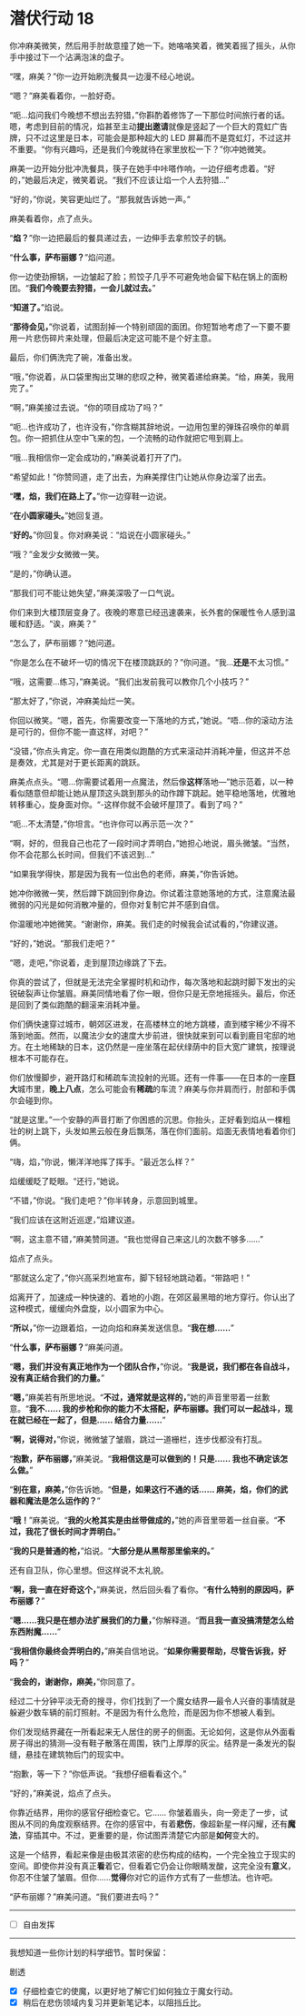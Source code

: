 # 潜伏行动 18

你冲麻美微笑，然后用手肘故意撞了她一下。她咯咯笑着，微笑着摇了摇头，从你手中接过下一个沾满泡沫的盘子。

“嘿，麻美？”你一边开始刷洗餐具一边漫不经心地说。

“嗯？”麻美看着你，一脸好奇。

“呃...焰问我们今晚想不想出去狩猎，”你斟酌着修饰了一下那位时间旅行者的话。嗯，考虑到目前的情况，焰甚至主动**提出邀请**就像是竖起了一个巨大的霓虹广告牌，只不过这里是日本，可能会是那种超大的 LED 屏幕而不是霓虹灯，不过这并不重要。“你有兴趣吗，还是我们今晚就待在家里放松一下？”你冲她微笑。

麻美一边开始分批冲洗餐具，筷子在她手中咔嗒作响，一边仔细考虑着。“好的，”她最后决定，微笑着说。“我们不应该让焰一个人去狩猎...”

“好的，”你说，笑容更灿烂了。“那我就告诉她一声。”

麻美看着你，点了点头。

“**焰？**”你一边把最后的餐具递过去，一边伸手去拿煎饺子的锅。

“**什么事，萨布丽娜？**”焰问道。

你一边使劲擦锅，一边皱起了脸；煎饺子几乎不可避免地会留下粘在锅上的面粉团。“**我们今晚要去狩猎，一会儿就过去。**”

“**知道了。**”焰说。

“**那待会见，**”你说着，试图刮掉一个特别顽固的面团。你短暂地考虑了一下要不要用一片悲伤碎片来处理，但最后决定这可能不是个好主意。

最后，你们俩洗完了碗，准备出发。

“哦，”你说着，从口袋里掏出艾琳的悲叹之种，微笑着递给麻美。“给，麻美，我用完了。”

“啊，”麻美接过去说。“你的项目成功了吗？”

“呃...也许成功了，也许没有，”你含糊其辞地说，一边用包里的弹珠召唤你的单肩包。你一把抓住从空中飞来的包，一个流畅的动作就把它甩到肩上。

“哦...我相信你一定会成功的，”麻美说着打开了门。

“希望如此！”你赞同道，走了出去，为麻美撑住门让她从你身边溜了出去。

“**嘿，焰，我们在路上了。**”你一边穿鞋一边说。

“**在小圆家碰头。**”她回复道。

“**好的。**”你回复。你对麻美说：“焰说在小圆家碰头。”

“哦？”金发少女微微一笑。

“是的，”你确认道。

“那我们可不能让她失望，”麻美深吸了一口气说。

你们来到大楼顶层变身了。夜晚的寒意已经迅速袭来，长外套的保暖性令人感到温暖和舒适。“诶，麻美？”

“怎么了，萨布丽娜？”她问道。

“你是怎么在不破坏一切的情况下在楼顶跳跃的？”你问道。“我...**还是**不太习惯。”

“哦，这需要...练习，”麻美说。“我们出发前我可以教你几个小技巧？”

“那太好了，”你说，冲麻美灿烂一笑。

你回以微笑。“嗯，首先，你需要改变一下落地的方式，”她说。“唔...你的滚动方法是可行的，但你不能一直这样，对吧？”

“没错，”你点头肯定。你一直在用类似跑酷的方式来滚动并消耗冲量，但这并不总是奏效，尤其是对于更长距离的跳跃。

麻美点点头。“嗯...你需要试着用一点魔法，然后像**这样**落地—”她示范着，以一种看似随意但却能让她从屋顶这头跳到那头的动作蹲下跳起。她平稳地落地，优雅地转移重心，旋身面对你。“-这样你就不会破坏屋顶了。看到了吗？”

“呃...不太清楚，”你坦言。“也许你可以再示范一次？”

“啊，好的，但我自己也花了一段时间才弄明白，”她担心地说，眉头微皱。“当然，你不会花那么长时间，但我们不该迟到...”

“如果我学得快，那是因为我有一位出色的老师，麻美，”你告诉她。

她冲你微微一笑，然后蹲下跳回到你身边。你试着注意她落地的方式，注意魔法最微弱的闪光是如何消散冲量的，但你对复制它并不感到自信。

你温暖地冲她微笑。“谢谢你，麻美。我们走的时候我会试试看的，”你建议道。

“好的，”她说。“那我们走吧？”

“嗯，走吧，”你说着，走到屋顶边缘跳了下去。

你真的尝试了，但就是无法完全掌握时机和动作，每次落地和起跳时脚下发出的尖锐破裂声让你皱眉。麻美同情地看了你一眼，但你只是无奈地摇摇头。最后，你还是回到了类似跑酷的翻滚来消耗冲量。

你们俩快速穿过城市，朝郊区进发，在高楼林立的地方跳楼，直到楼宇稀少不得不落到地面。然而，以魔法少女的速度大步前进，很快就来到可以看到鹿目宅邸的地方。在土地稀缺的日本，这仍然是一座坐落在起伏绿荫中的巨大宽广建筑，按理说根本不可能存在。

你们放慢脚步，避开路灯和稀疏车流投射的光斑。还有一件事——在日本的一座**巨大**城市里，**晚上八点**，怎么可能会有**稀疏**的车流？麻美与你并肩而行，肘部和手偶尔会碰到你。

“就是这里。”一个安静的声音打断了你困惑的沉思。你抬头，正好看到焰从一棵粗壮的树上跳下，头发如黑云般在身后飘荡，落在你们面前。焰面无表情地看着你们俩。

“嗨，焰，”你说，懒洋洋地挥了挥手。“最近怎么样？”

焰缓缓眨了眨眼。“还行，”她说。

“不错，”你说。“我们走吧？”你半转身，示意回到城里。

“我们应该在这附近巡逻，”焰建议道。

“啊，这主意不错，”麻美赞同道。“我也觉得自己来这儿的次数不够多……”

焰点了点头。

“那就这么定了，”你兴高采烈地宣布，脚下轻轻地跳动着。“带路吧！”

焰离开了，加速成一种快速的、着地的小跑，在郊区最黑暗的地方穿行。你认出了这种模式，缓缓向外盘旋，以小圆家为中心。

“**所以，**”你一边跟着焰，一边向焰和麻美发送信息。“**我在想……**”

“**什么事，萨布丽娜？**”麻美问道。

“**嗯，我们并没有真正地作为一个团队合作，**”你说。“**我是说，我们都在各自战斗，没有真正结合我们的力量。**”

“**嗯，**”麻美若有所思地说。“**不过，通常就是这样的，**”她的声音里带着一丝歉意。“**我不…… 我的步枪和你的能力不太搭配，萨布丽娜。我们可以一起战斗，现在就已经在一起了，但是…… 结合力量……**”

“**啊，说得对，**”你说，微微皱了皱眉，跳过一道栅栏，连步伐都没有打乱。

“**抱歉，萨布丽娜，**”麻美说。“**我相信这是可以做到的！只是…… 我也不确定该怎么做。**”

“**别在意，麻美，**”你告诉她。“**但是，如果这行不通的话…… 麻美，焰，你们的武器和魔法是怎么运作的？**”

“**哦！**”麻美说。“**我的火枪其实是由丝带做成的，**”她的声音里带着一丝自豪。“**不过，我花了很长时间才弄明白。**”

“**我的只是普通的枪，**”焰说。“**大部分是从黑帮那里偷来的。**”

还有自卫队，你心里想。但这样说不太礼貌。

“**啊，我一直在好奇这个，**”麻美说，然后回头看了看你。“**有什么特别的原因吗，萨布丽娜？**”

“**嗯……我只是在想办法扩展我们的力量，**”你解释道。“**而且我一直没搞清楚怎么给东西附魔……**”

“**我相信你最终会弄明白的，**”麻美自信地说。“**如果你需要帮助，尽管告诉我，好吗？**”

“**我会的，谢谢你，麻美，**”你同意了。

经过二十分钟平淡无奇的搜寻，你们找到了一个魔女结界—最令人兴奋的事情就是躲避少数车辆的前灯照射。不是因为有什么危险，而是因为你不想被人看到。

你们发现结界藏在一所看起来无人居住的房子的侧面。无论如何，这是你从外面看房子得出的猜测—没有鞋子散落在周围，铁门上厚厚的灰尘。结界是一条发光的裂缝，悬挂在建筑物后门的现实中。

“抱歉，等一下？”你低声说。“我想仔细看看这个。”

“好的，”麻美说，焰点了点头。

你靠近结界，用你的感官仔细检查它。它…… 你皱着眉头，向一旁走了一步，试图从不同的角度观察结界。在你的感官中，有着**悲伤**，像超新星一样闪耀，还有**魔法**，穿插其中。不过，更重要的是，你试图弄清楚它内部是**如何**变大的。

这是一个结界，看起来像是由极其浓密的悲伤构成的结构，一个完全独立于现实的空间。即使你并没有真正**看**着它，但看着它仍会让你眼睛发酸，这完全没有**意义**，你忍不住皱了皱眉。但你......**觉得**你对它的运作方式有了一些想法。也许吧。

“萨布丽娜？”麻美问道。“我们要进去吗？”

---

- [ ] 自由发挥

---

我想知道一些你计划的科学细节。暂时保留：

剧透

- [x] 仔细检查它的使魔，以更好地了解它们如何独立于魔女行动。
- [x] 稍后在悲伤领域内复习并更新笔记本，以阻挡丘比。
